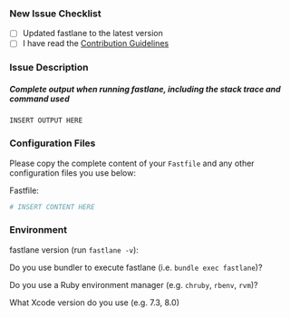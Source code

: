 ### New Issue Checklist

- [ ] Updated fastlane to the latest version
- [ ] I have read the [Contribution Guidelines](https://github.com/fastlane/fastlane/blob/master/CONTRIBUTING.md)

### Issue Description

##### Complete output when running fastlane, including the stack trace and command used

```
INSERT OUTPUT HERE
```

### Configuration Files

Please copy the complete content of your `Fastfile` and any other configuration files you use below:

Fastfile:
```ruby
# INSERT CONTENT HERE
```

### Environment

fastlane version (run `fastlane -v`):

Do you use bundler to execute fastlane (i.e. `bundle exec fastlane`)?

Do you use a Ruby environment manager (e.g. `chruby`, `rbenv`, `rvm`)?

What Xcode version do you use (e.g. 7.3, 8.0)
